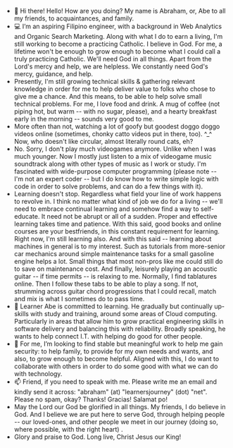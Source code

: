 - 👋  Hi there! Hello! How are you doing? My name is Abraham, or, Abe to all my friends, to acquaintances, and family.
- 💻  I’m an aspiring Filipino engineer, with a background in Web Analytics and Organic Search Marketing. Along with what I do to earn a living, I'm still working to become a practicing Catholic. I believe in God. For me, a lifetime won't be enough to grow enough to become what I could call a truly practicing Catholic. We'll need God in all things. Apart from the Lord's mercy and help, we are helpless. We constantly need God's mercy, guidance, and help.
- Presently, I'm still growing technical skills & gathering relevant knowledge in order for me to help deliver value to folks who chose to give me a chance. And this means, to be able to help solve small technical problems. For me, I love food and drink. A mug of coffee (not piping hot, but warm -- with no sugar, please), and a hearty breakfast early in the morning -- sounds very good to me.
- More often than not, watching a lot of goofy but goodest doggo doggo videos online (sometimes, chonky catto videos put in there, too). ^_^ Now, who doesn't like circular, almost literally round cats, eh?
- No. Sorry, I don't play much videogames anymore. Unlike when I was much younger. Now I mostly just listen to a mix of videogame music soundtrack along with other types of music as I work or study. I'm fascinated with wide-purpose computer programming (please note -- I'm not an expert coder -- but I do know how to write simple logic with code in order to solve problems, and can do a few things with it).
- Learning doesn't stop. Regardless what field your line of work happens to revolve in. I think no matter what kind of job we do for a living -- we'll need to embrace continual learning and somehow find a way to self-educate. It need not be abrupt or all of a sudden. Proper and effective learning takes time and patience. With this said, good books and online courses are your bestfriends, in this constant requirement for learning. Right now, I'm still learning also. And with this said -- learning about machines in general is to my interest. Such as tutorials from more-senior car mechanics around simple maintenance tasks for a small gasoline engine helps a lot. Small things that most non-pros like me could still do to save on maintenance cost. And finally, leisurely playing an acoustic guitar -- if time permits -- is relaxing to me. Normally, I find tablatures online. Then I follow these tabs to be able to play a song. If not, strumming across guitar chord progressions that I could recall, match and mix is what I sometimes do to pass time. 
- 🌱  Learner Abe is committed to learning. He gradually but continually up-skills with study and training, around some areas of Cloud computing. Particularly in areas that allow him to grow practical engineering skills in software delivery and balancing this with reliability. Broadly speaking, he wants to help connect I.T. with helping do good for other people.
- 💞️  For me, I’m looking to find stable but meaningful work to help me gain security: to help family, to provide for my own needs and wants, and also, to grow enough to become helpful. Aligned with this, I do want to collaborate with others in order to do some good with what we can do with technology.
- 📫  Friend, if you need to speak with me. Please write me an email and kindly send it across: "abraham" (at) "learnersjourney" (dot) "net". Please no spam, okay? Thanks! Gracias! Salamat po!
- May the Lord our God be glorified in all things. My friends, I do believe in God. And I believe we are put here to serve God, through helping people -- our loved-ones, and other people we meet in our journey (doing so, where possible, with the right heart) .
- Glory and praise to God. Long live, Christ Jesus our King!

<!---
abormate/abormate is a ✨ special ✨ repository because its `README.md` (this file) appears on your GitHub profile.
You can click the Preview link to take a look at your changes.
--->

